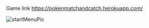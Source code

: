 Game link https://pokenmatchandcatch.herokuapp.com/

![startMenuPic](https://user-images.githubusercontent.com/74116697/127567546-9531522a-d74f-4ea4-95d0-a8344de12a1f.png)

